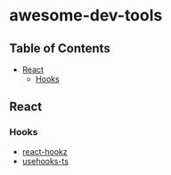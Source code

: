 # awesome-dev-tools

## Table of Contents

- [React](#react)
  - [Hooks](#hooks)

## React

### Hooks

- [react-hookz](https://github.com/react-hookz/web)
- [usehooks-ts](https://github.com/juliencrn/usehooks-ts)
